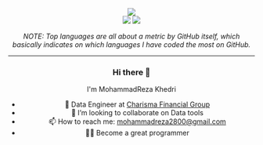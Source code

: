 <div align="center">
    <img src="https://github-readme-stats.vercel.app/api/top-langs/?username=mrkhedri&theme=nightowl" />
    <div>
        <img src="https://github-readme-stats.vercel.app/api?username=mrkhedri&show_icons=true&count_private=true&theme=nightowl" />
        <img src="https://github-readme-streak-stats.herokuapp.com?user=mrkhedri&theme=nightowl" />
    </div
</div>

*NOTE: Top languages are all about a metric by GitHub itself, which basically indicates on which languages I have coded the most on GitHub.*

---

### Hi there 👋
I'm MohammadReza Khedri
* 🍉 Data Engineer at [Charisma Financial Group](https://charisma.ir/)
* 👯 I’m looking to collaborate on Data tools
* 📫 How to reach me: mohammadreza2800@gmail.com
* 🦸‍♂️ Become a great programmer 


<!-- [![mrkhedri github stats](https://github-readme-stats.vercel.app/api?username=mrkhedri)](https://github.com/mrkhedri) -->
